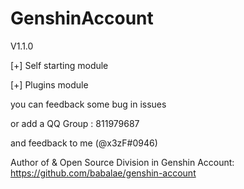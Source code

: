 # GenshinAccount

V1.1.0

[+] Self starting module

[+] Plugins module


you can feedback some bug in issues

or add a QQ Group : 811979687

and feedback to me (@x3zF#0946)

Author of & Open Source Division in Genshin Account: https://github.com/babalae/genshin-account
